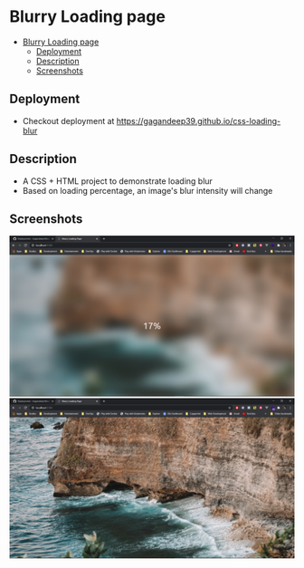 # Blurry Loading page

- [Blurry Loading page](#blurry-loading-page)
  - [Deployment](#deployment)
  - [Description](#description)
  - [Screenshots](#screenshots)

## Deployment

- Checkout deployment at https://gagandeep39.github.io/css-loading-blur

## Description

- A CSS + HTML project to demonstrate loading blur
- Based on loading percentage, an image's blur intensity will change

## Screenshots

![Screenshot 1](./assets/screenshot_1.png)
![Screenshot 2](./assets/screenshot_2.png)
